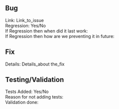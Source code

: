 ## Bug
Link: Link_to_issue  
Regression: Yes/No  
If Regression then when did it last work:   
If Regression then how are we preventing it in future:   

## Fix
Details: Details_about the_fix  

## Testing/Validation
Tests Added: Yes/No  
Reason for not adding tests:  
Validation done:  
